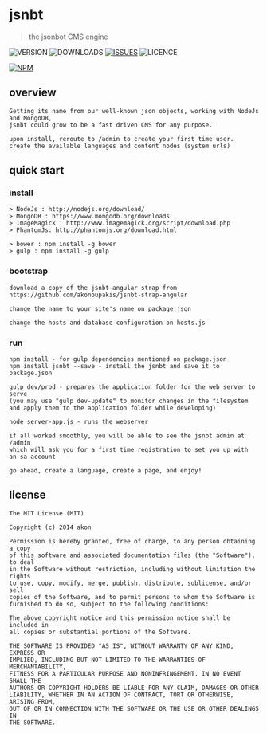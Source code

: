 # jsnbt
> the jsonbot CMS engine

![VERSION](https://img.shields.io/npm/v/jsnbt.svg)
![DOWNLOADS](https://img.shields.io/npm/dt/jsnbt.svg)
[![ISSUES](https://img.shields.io/github/issues-raw/akonoupakis/jsnbt.svg)](https://github.com/akonoupakis/jsnbt/issues)
![LICENCE](https://img.shields.io/npm/l/jsnbt.svg)

[![NPM](https://nodei.co/npm/jsnbt.png?downloads=true)](https://nodei.co/npm/jsnbt/)

## overview
```
Getting its name from our well-known json objects, working with NodeJs and MongoDB, 
jsnbt could grow to be a fast driven CMS for any purpose.

upon install, reroute to /admin to create your first time user.
create the available languages and content nodes (system urls)
```	
	
## quick start

### install
```
> NodeJs : http://nodejs.org/download/
> MongoDB : https://www.mongodb.org/downloads
> ImageMagick : http://www.imagemagick.org/script/download.php
> PhantomJs: http://phantomjs.org/download.html

> bower : npm install -g bower
> gulp : npm install -g gulp
```
### bootstrap
```
download a copy of the jsnbt-angular-strap from 
https://github.com/akonoupakis/jsnbt-strap-angular

change the name to your site's name on package.json

change the hosts and database configuration on hosts.js
```	

### run
```
npm install - for gulp dependencies mentioned on package.json
npm install jsnbt --save - install the jsnbt and save it to package.json

gulp dev/prod - prepares the application folder for the web server to serve
(you may use "gulp dev-update" to monitor changes in the filesystem 
and apply them to the application folder while developing)

node server-app.js - runs the webserver

if all worked smoothly, you will be able to see the jsnbt admin at /admin 
which will ask you for a first time registration to set you up with 
an sa account

go ahead, create a language, create a page, and enjoy!
```

## license
```
The MIT License (MIT)

Copyright (c) 2014 akon

Permission is hereby granted, free of charge, to any person obtaining a copy
of this software and associated documentation files (the "Software"), to deal
in the Software without restriction, including without limitation the rights
to use, copy, modify, merge, publish, distribute, sublicense, and/or sell
copies of the Software, and to permit persons to whom the Software is
furnished to do so, subject to the following conditions:

The above copyright notice and this permission notice shall be included in
all copies or substantial portions of the Software.

THE SOFTWARE IS PROVIDED "AS IS", WITHOUT WARRANTY OF ANY KIND, EXPRESS OR
IMPLIED, INCLUDING BUT NOT LIMITED TO THE WARRANTIES OF MERCHANTABILITY,
FITNESS FOR A PARTICULAR PURPOSE AND NONINFRINGEMENT. IN NO EVENT SHALL THE
AUTHORS OR COPYRIGHT HOLDERS BE LIABLE FOR ANY CLAIM, DAMAGES OR OTHER
LIABILITY, WHETHER IN AN ACTION OF CONTRACT, TORT OR OTHERWISE, ARISING FROM,
OUT OF OR IN CONNECTION WITH THE SOFTWARE OR THE USE OR OTHER DEALINGS IN
THE SOFTWARE.
```